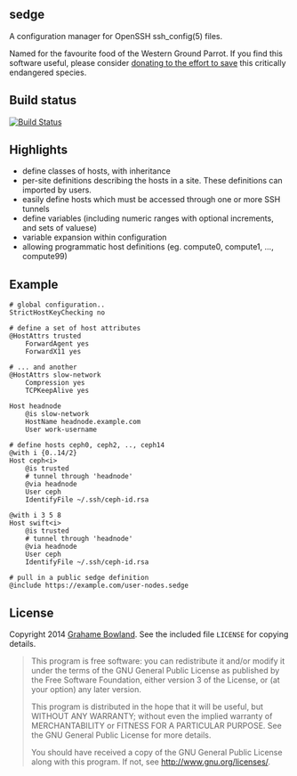 sedge
------

A configuration manager for OpenSSH ssh\_config(5) files.

Named for the favourite food of the Western Ground Parrot.
If you find this software useful, please consider 
[donating to the effort to save](http://www.givenow.com.au/groundparrot)
this critically endangered species.

Build status
------------

[![Build Status](https://travis-ci.org/grahame/sedge.svg?branch=master)](https://travis-ci.org/grahame/sedge)

Highlights
-----------

 - define classes of hosts, with inheritance
 - per-site definitions describing the hosts in a site. These definitions
can imported by users.
 - easily define hosts which must be accessed through one or more SSH
 tunnels
 - define variables (including numeric ranges with optional increments, and 
 sets of valuese)
 - variable expansion within configuration
 - allowing programmatic host definitions (eg. compute0, compute1, ..., compute99)

Example
-------

    # global configuration..
    StrictHostKeyChecking no

    # define a set of host attributes
    @HostAttrs trusted
        ForwardAgent yes
        ForwardX11 yes

    # ... and another
    @HostAttrs slow-network
        Compression yes
        TCPKeepAlive yes

    Host headnode
        @is slow-network
        HostName headnode.example.com
        User work-username

    # define hosts ceph0, ceph2, .., ceph14
    @with i {0..14/2}
    Host ceph<i>
        @is trusted
        # tunnel through 'headnode'
        @via headnode
        User ceph
        IdentifyFile ~/.ssh/ceph-id.rsa

    @with i 3 5 8
    Host swift<i>
        @is trusted
        # tunnel through 'headnode'
        @via headnode
        User ceph
        IdentifyFile ~/.ssh/ceph-id.rsa

    # pull in a public sedge definition
    @include https://example.com/user-nodes.sedge

License
-------

Copyright 2014 [Grahame Bowland](mailto:grahame@angrygoats.net).
See the included file `LICENSE` for copying details.

> This program is free software: you can redistribute it and/or modify
> it under the terms of the GNU General Public License as published by
> the Free Software Foundation, either version 3 of the License, or
> (at your option) any later version.
> 
> This program is distributed in the hope that it will be useful,
> but WITHOUT ANY WARRANTY; without even the implied warranty of
> MERCHANTABILITY or FITNESS FOR A PARTICULAR PURPOSE.  See the
> GNU General Public License for more details.
> 
> You should have received a copy of the GNU General Public License
> along with this program.  If not, see <http://www.gnu.org/licenses/>.
